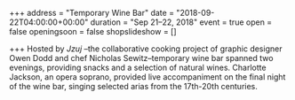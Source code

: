 +++
address = "Temporary Wine Bar"
date = "2018-09-22T04:00:00+00:00"
duration = "Sep 21–22, 2018"
event = true
open = false
openingsoon = false
shopslideshow = []

+++
Hosted by _Jzuj_ –the collaborative cooking project of graphic designer Owen Dodd and chef Nicholas Sewitz–temporary wine bar spanned two evenings, providing snacks and a selection of natural wines. Charlotte Jackson, an opera soprano, provided live accompaniment on the final night of the wine bar, singing selected arias from the 17th-20th centuries.